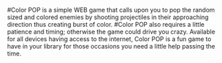 #Color POP is a simple WEB game that calls upon you to pop the random sized and colored enemies by shooting projectiles in their approaching direction thus creating burst of color.
#Color POP also requires a little patience and timing; otherwise the game could drive you crazy. Available for all devices having access to the internet, Color POP is a fun game to have in your library for those occasions you need a little help passing the time.

